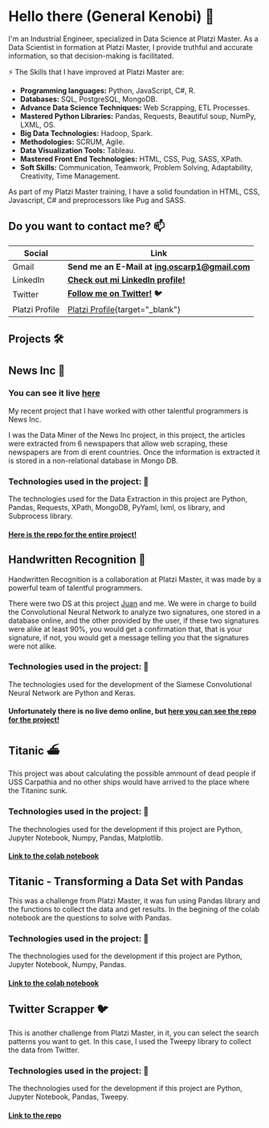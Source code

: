 # Hello there (General Kenobi) 👋

I'm an Industrial Engineer, specialized in Data Science at Platzi Master. As a Data Scientist in formation at Platzi Master, I provide truthful and accurate information, so that decision-making is facilitated. 



⚡ The Skills that I have improved at Platzi Master are:

* **Programming languages:** Python, JavaScript, C#, R.
* **Databases:** SQL, PostgreSQL, MongoDB.
* **Advance Data Science Techniques:** Web Scrapping, ETL Processes.
* **Mastered Python Libraries:** Pandas, Requests, Beautiful soup, NumPy, LXML, OS.
* **Big Data Technologies:** Hadoop, Spark.
* **Methodologies:** SCRUM, Agile.
* **Data Visualization Tools:** Tableau.
* **Mastered Front End Technologies:** HTML, CSS, Pug, SASS, XPath.
* **Soft Skills:** Communication, Teamwork, Problem Solving, Adaptability, Creativity, Time Management.

As part of my Platzi Master training, I have a solid foundation in HTML, CSS, Javascript, C# and preprocessors like Pug and SASS.

## Do you want to contact me? 📫

| Social | Link |
|---|---|
|Gmail | **Send me an E-Mail at <a href="mailto:ing.oscarp1@gmail.com" target="_blank">ing.oscarp1@gmail.com<a>**|
|LinkedIn |**<a href="https://www.linkedin.com/in/oscarpalominocardenas/" target="_blank">Check out mi LinkedIn profile!</a>**|
|Twitter | **<a href="https://twitter.com/OscarPalominoC" target="_blank">Follow me on Twitter!</a>** 🐦 |
| Platzi Profile | [Platzi Profile](https://platzi.com/p/OscarPalomino/){target="_blank"} |

## Projects 🛠

<div>
    <div class="boxContent">
        <h2>News Inc 📜</h2>
        <h3>You can see it live <span><a href="https://news-inc.web.app/" target="_blank">here</a></span></h3>
        <p>My recent project that I have worked with other talentful programmers is News Inc.</p>
        <p>I was the Data Miner of the News Inc project, in this project, the articles were extracted from 6 newspapers that allow web scraping, these newspapers are from di erent countries. Once the information is extracted it is stored in a non-relational database in Mongo DB.</p>
        <h3>Technologies used in the project: 🐍</h3>
        <p>The technologies used for the Data Extraction in this project are Python, Pandas, Requests, XPath, MongoDB, PyYaml, lxml, os library, and Subprocess library.</p>
        <h4><a href="https://github.com/Team-C5-News-Inc" target="_blank">Here is the repo for the entire project!</a></h4>
    </div>
</div>


<div class="boxContainer">
    <div class="boxContent">
        <h2>Handwritten Recognition 🤖</h2>
        <p>Handwritten Recognition is a collaboration at Platzi Master, it was made by a powerful team of talentful programmers.</p>
        <p>There were two DS at this project <a href="https://github.com/juanpanu" target="_blank">Juan</a> and me. We were in charge to build the Convolutional Neural Network to analyze two signatures, one stored in a database online, and the other provided by the user, if these two signatures were alike at least 90%, you would get a confirmation that, that is your signature, if not, you would get a message telling you that the signatures were not alike.</p>
        <h3>Technologies used in the project: 🐍</h3>
        <p>The technologies used for the development of the Siamese Convolutional Neural Network are Python and Keras.</p>
        <h4>Unfortunately there is no live demo online, but <a href="https://github.com/SWAT-Handwritten-Recognition/" target="_blank">here you can see the repo for the project!</a></h4>
    </div>
</div>


<div class="boxContainer">
    <div class="boxContent">
        <h2>Titanic ⛴</h2>
        <p>This project was about calculating the possible ammount of dead people if USS Carpathia and no other ships would have arrived to the place where the Titaninc sunk.</p>
        <h3>Technologies used in the project: 🐍</h3>
        <p>The thechnologies used for the development if this project are Python, Jupyter Notebook, Numpy, Pandas, Matplotlib.</p>
        <h4><a href="https://colab.research.google.com/drive/1AzfUG1UeOXVLXacaYKiGcGa96rP51EGz?usp=sharing#scrollTo=SKyuGjUkD9yc" target="_blank">Link to the colab notebook</a></h4>
    </div>
</div>

### 

<div class="boxContainer">
    <div class="boxContent">
        <h2>Titanic - Transforming a Data Set with Pandas</h2>
        <p>This was a challenge from Platzi Master, it was fun using Pandas library and the functions to collect the data and get results. In the begining of the colab notebook are the questions to solve with Pandas.</p>
        <h3>Technologies used in the project: 🐍</h3>
        <p>The thechnologies used for the development if this project are Python, Jupyter Notebook, Numpy, Pandas.</p>
        <h4><a href="https://colab.research.google.com/drive/1t6h2W2waKUMq_8wbg7F2BL5059rzpjBO?usp=sharing" target="_blank">Link to the colab notebook</a></h4>
    </div>
</div>


### 

<div class="boxContainer">
    <div class="boxContent">
        <h2>Twitter Scrapper 🐦</h2>
        <p>This is another challenge from Platzi Master, in it, you can select the search patterns you want to get. In this case, I used the Tweepy library to collect the data from Twitter.</p>
        <h3>Technologies used in the project: 🐍</h3>
        <p>The thechnologies used for the development if this project are Python, Jupyter Notebook, Pandas, Tweepy.</p>
        <h4><a href="https://github.com/OscarPalominoC/TwitterSearchScraper" target="_blank">Link to the repo</a></h4>
    </div>
</div>